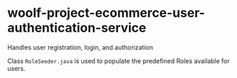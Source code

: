 # woolf-project-ecommerce-user-authentication-service
Handles user registration, login, and authorization

Class `RoleSeeder.java` is used to populate the predefined Roles available for users. 